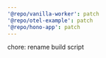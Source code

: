 ```yaml
---
'@repo/vanilla-worker': patch
'@repo/otel-example': patch
'@repo/hono-app': patch
---
```


chore: rename build script
